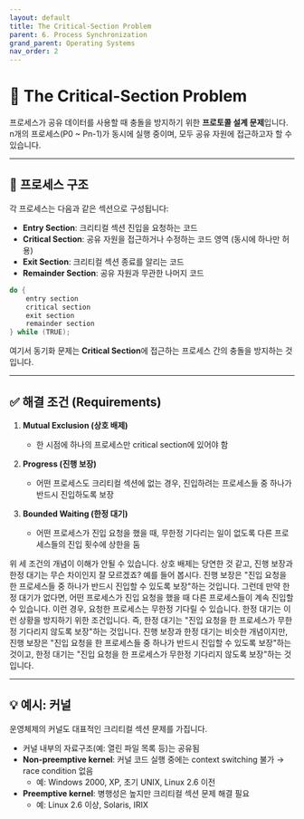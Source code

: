 ```yaml
---
layout: default
title: The Critical-Section Problem
parent: 6. Process Synchronization
grand_parent: Operating Systems
nav_order: 2
---
```


# 🚧 The Critical-Section Problem

프로세스가 공유 데이터를 사용할 때 충돌을 방지하기 위한 **프로토콜 설계 문제**입니다.  
n개의 프로세스(P0 ~ Pn-1)가 동시에 실행 중이며, 모두 공유 자원에 접근하고자 할 수 있습니다.

---

## 🧩 프로세스 구조

각 프로세스는 다음과 같은 섹션으로 구성됩니다:

- **Entry Section**: 크리티컬 섹션 진입을 요청하는 코드
- **Critical Section**: 공유 자원을 접근하거나 수정하는 코드 영역 (동시에 하나만 허용)
- **Exit Section**: 크리티컬 섹션 종료를 알리는 코드
- **Remainder Section**: 공유 자원과 무관한 나머지 코드

```c
do {
    entry section
    critical section
    exit section
    remainder section
} while (TRUE);
```

여기서 동기화 문제는 **Critical Section**에 접근하는 프로세스 간의 충돌을 방지하는 것입니다.

---

## ✅ 해결 조건 (Requirements)

1. **Mutual Exclusion (상호 배제)**  
   - 한 시점에 하나의 프로세스만 critical section에 있어야 함

2. **Progress (진행 보장)**  
   - 어떤 프로세스도 크리티컬 섹션에 없는 경우, 진입하려는 프로세스들 중 하나가 반드시 진입하도록 보장

3. **Bounded Waiting (한정 대기)**  
   - 어떤 프로세스가 진입 요청을 했을 때, 무한정 기다리는 일이 없도록 다른 프로세스들의 진입 횟수에 상한을 둠

위 세 조건의 개념이 이해가 안될 수 있습니다.
상호 배제는 당연한 것 같고, 진행 보장과 한정 대기는 무슨 차이인지 잘 모르겠죠?
예를 들어 봅시다.
진행 보장은 "진입 요청을 한 프로세스들 중 하나가 반드시 진입할 수 있도록 보장"하는 것입니다.
그런데 만약 한정 대기가 없다면, 어떤 프로세스가 진입 요청을 했을 때 다른 프로세스들이 계속 진입할 수 있습니다.
이런 경우, 요청한 프로세스는 무한정 기다릴 수 있습니다.
한정 대기는 이런 상황을 방지하기 위한 조건입니다.
즉, 한정 대기는 "진입 요청을 한 프로세스가 무한정 기다리지 않도록 보장"하는 것입니다.
진행 보장과 한정 대기는 비슷한 개념이지만, 진행 보장은 "진입 요청을 한 프로세스들 중 하나가 반드시 진입할 수 있도록 보장"하는 것이고, 한정 대기는 "진입 요청을 한 프로세스가 무한정 기다리지 않도록 보장"하는 것입니다.

---

## 💡 예시: 커널

운영체제의 커널도 대표적인 크리티컬 섹션 문제를 가집니다.

- 커널 내부의 자료구조(예: 열린 파일 목록 등)는 공유됨
- **Non-preemptive kernel**: 커널 코드 실행 중에는 context switching 불가 → race condition 없음  
  - 예: Windows 2000, XP, 초기 UNIX, Linux 2.6 이전
- **Preemptive kernel**: 병행성은 높지만 크리티컬 섹션 문제 해결 필요  
  - 예: Linux 2.6 이상, Solaris, IRIX

